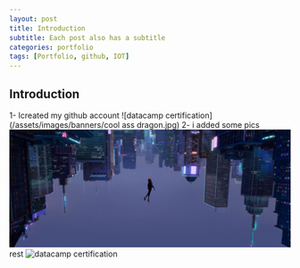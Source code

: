 ```yaml
---
layout: post
title: Introduction 
subtitle: Each post also has a subtitle
categories: portfolio
tags: [Portfolio, github, IOT]
---
```


## Introduction
1- Icreated my github account
![datacamp certification](/assets/images/banners/cool ass dragon.jpg)
2- i added some pics
![datacamp certification](/assets/images/banners/spiderman.jpeg)
rest
![datacamp certification](/assets/images/banners/lab-1/1.png)
